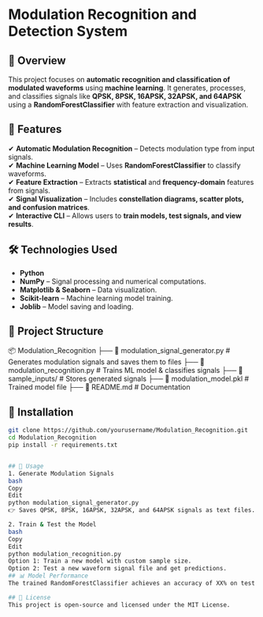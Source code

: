 # Modulation Recognition and Detection System  

## 📌 Overview  
This project focuses on **automatic recognition and classification of modulated waveforms** using **machine learning**. It generates, processes, and classifies signals like **QPSK, 8PSK, 16APSK, 32APSK, and 64APSK** using a **RandomForestClassifier** with feature extraction and visualization.  

## 🚀 Features  
✔ **Automatic Modulation Recognition** – Detects modulation type from input signals.  
✔ **Machine Learning Model** – Uses **RandomForestClassifier** to classify waveforms.  
✔ **Feature Extraction** – Extracts **statistical** and **frequency-domain** features from signals.  
✔ **Signal Visualization** – Includes **constellation diagrams, scatter plots, and confusion matrices**.  
✔ **Interactive CLI** – Allows users to **train models, test signals, and view results**.  

## 🛠️ Technologies Used  
- **Python**  
- **NumPy** – Signal processing and numerical computations.  
- **Matplotlib & Seaborn** – Data visualization.  
- **Scikit-learn** – Machine learning model training.  
- **Joblib** – Model saving and loading.  

## 📂 Project Structure  
📦 Modulation_Recognition ├── 📄 modulation_signal_generator.py # Generates modulation signals and saves them to files ├── 📄 modulation_recognition.py # Trains ML model & classifies signals ├── 📂 sample_inputs/ # Stores generated signals ├── 📄 modulation_model.pkl # Trained model file ├── 📄 README.md # Documentation


## 🔧 Installation  
```bash
git clone https://github.com/yourusername/Modulation_Recognition.git
cd Modulation_Recognition
pip install -r requirements.txt


## 🎯 Usage
1. Generate Modulation Signals
bash
Copy
Edit
python modulation_signal_generator.py
👉 Saves QPSK, 8PSK, 16APSK, 32APSK, and 64APSK signals as text files.

2. Train & Test the Model
bash
Copy
Edit
python modulation_recognition.py
Option 1: Train a new model with custom sample size.
Option 2: Test a new waveform signal file and get predictions.
## 📊 Model Performance
The trained RandomForestClassifier achieves an accuracy of XX% on test data (replace with actual results).

## 📜 License
This project is open-source and licensed under the MIT License.
